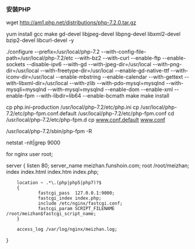 ### 安装PHP

wget http://am1.php.net/distributions/php-7.2.0.tar.gz

yum install gcc make gd-devel libjpeg-devel libpng-devel libxml2-devel bzip2-devel libcurl-devel -y

./configure --prefix=/usr/local/php-7.2 --with-config-file-path=/usr/local/php-7.2/etc --with-bz2 --with-curl --enable-ftp --enable-sockets --disable-ipv6 --with-gd --with-jpeg-dir=/usr/local --with-png-dir=/usr/local --with-freetype-dir=/usr/local --enable-gd-native-ttf --with-iconv-dir=/usr/local --enable-mbstring --enable-calendar --with-gettext --with-libxml-dir=/usr/local --with-zlib --with-pdo-mysql=mysqlnd --with-mysqli=mysqlnd --with-mysql=mysqlnd --enable-dom --enable-xml --enable-fpm --with-libdir=lib64 --enable-bcmath
make
make install


cp php.ini-production /usr/local/php-7.2/etc/php.ini
cp /usr/local/php-7.2/etc/php-fpm.conf.default /usr/local/php-7.2/etc/php-fpm.conf
cd /usr/local/php-7.2/etc/php-fpm.d
cp www.conf.default www.conf


/usr/local/php-7.2/sbin/php-fpm -R


netstat -nlt|grep 9000





for nginx
user root;

server
{
        listen       80;
        server_name  meizhan.funshoin.com;
        root   /root/meizhan;
        index  index.html index.htm index.php;

        location ~ .*\.(php|php5|php7)?$
        {
                fastcgi_pass  127.0.0.1:9000;
                fastcgi_index index.php;
                include /etc/nginx/fastcgi.conf;
                fastcgi_param SCRIPT_FILENAME /root/meizhan$fastcgi_script_name;
        }

        access_log /var/log/nginx/meizhan.log;

}
